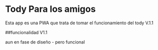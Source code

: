 # Tody Para los amigos

Esta app es una PWA que trata de tomar el funcionamiento del tody V.1.1

##funcionalidad V1.1

aun en fase de diseño - pero funcional
